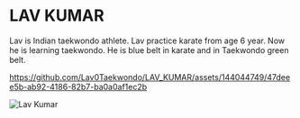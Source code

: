 # LAV KUMAR
Lav is Indian taekwondo athlete. Lav practice karate from age 6 year. Now he is learning taekwondo. He is blue belt in karate and in Taekwondo green belt.



https://github.com/Lav0Taekwondo/LAV_KUMAR/assets/144044749/47deee5b-ab92-4186-82b7-ba0a0af1ec2b


![Lav Kumar  ](https://github.com/Lav0Taekwondo/LAV_KUMAR/assets/144044749/01f73500-f5ff-4ffe-82c9-791b63c958e6)


